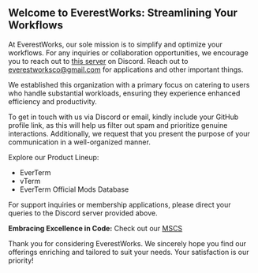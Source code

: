 ## Welcome to EverestWorks: Streamlining Your Workflows
At EverestWorks, our sole mission is to simplify and optimize your workflows. For any inquiries or collaboration opportunities, we encourage you to reach out to [this server](https://discord.gg/J2AfDXZKyr) on Discord. Reach out to everestworksco@gmail.com for applications and other important things.

We established this organization with a primary focus on catering to users who handle substantial workloads, ensuring they experience enhanced efficiency and productivity.

To get in touch with us via Discord or email, kindly include your GitHub profile link, as this will help us filter out spam and prioritize genuine interactions. Additionally, we request that you present the purpose of your communication in a well-organized manner.

Explore our Product Lineup:

- EverTerm
- vTerm
- EverTerm Official Mods Database
  
For support inquiries or membership applications, please direct your queries to the Discord server provided above.

**Embracing Excellence in Code:** Check out our [MSCS](https://github.com/EverestWorks/MCSC)

Thank you for considering EverestWorks. We sincerely hope you find our offerings enriching and tailored to suit your needs. Your satisfaction is our priority!

